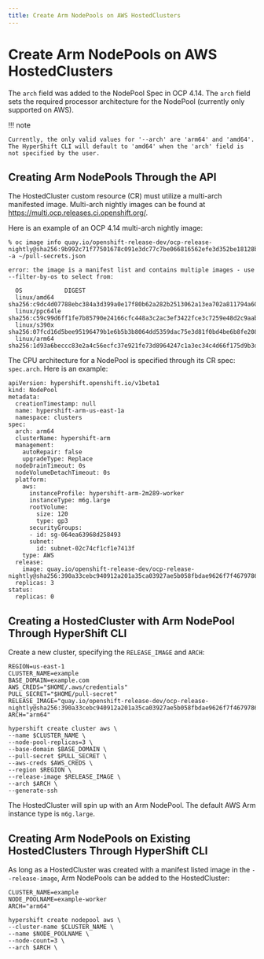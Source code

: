 ```yaml
---
title: Create Arm NodePools on AWS HostedClusters
---
```


# Create Arm NodePools on AWS HostedClusters

The `arch` field was added to the NodePool Spec in OCP 4.14. The `arch` field sets the required processor architecture for the NodePool (currently only supported on AWS).

!!! note 

    Currently, the only valid values for '--arch' are 'arm64' and 'amd64'. The HyperShift CLI will default to 'amd64' when the 'arch' field is not specified by the user.

## Creating Arm NodePools Through the API
The HostedCluster custom resource (CR) must utilize a multi-arch manifested image. Multi-arch nightly images can be found at https://multi.ocp.releases.ci.openshift.org/.

Here is an example of an OCP 4.14 multi-arch nightly image:
```
% oc image info quay.io/openshift-release-dev/ocp-release-nightly@sha256:9b992c71f77501678c091e3dc77c7be066816562efe3d352be18128b8e8fce94 -a ~/pull-secrets.json

error: the image is a manifest list and contains multiple images - use --filter-by-os to select from:

  OS            DIGEST
  linux/amd64   sha256:c9dc4d07788ebc384a3d399a0e17f80b62a282b2513062a13ea702a811794a60
  linux/ppc64le sha256:c59c99d6ff1fe7b85790e24166cfc448a3c2ac3ef3422fce3c7259e48d2c9aab
  linux/s390x   sha256:07fcd16d5bee95196479b1e6b5b3b8064dd5359dac75e3d81f0bd4be6b8fe208
  linux/arm64   sha256:1d93a6beccc83e2a4c56ecfc37e921fe73d8964247c1a3ec34c4d66f175d9b3d
```

The CPU architecture for a NodePool is specified through its CR spec: `spec.arch`. Here is an example:
```
apiVersion: hypershift.openshift.io/v1beta1
kind: NodePool
metadata:
  creationTimestamp: null
  name: hypershift-arm-us-east-1a
  namespace: clusters
spec:
  arch: arm64
  clusterName: hypershift-arm
  management:
    autoRepair: false
    upgradeType: Replace
  nodeDrainTimeout: 0s
  nodeVolumeDetachTimeout: 0s
  platform:
    aws:
      instanceProfile: hypershift-arm-2m289-worker
      instanceType: m6g.large
      rootVolume:
        size: 120
        type: gp3
      securityGroups:
      - id: sg-064ea63968d258493
      subnet:
        id: subnet-02c74cf1cf1e7413f
    type: AWS
  release:
    image: quay.io/openshift-release-dev/ocp-release-nightly@sha256:390a33cebc940912a201a35ca03927ae5b058fbdae9626f7f4679786cab4fb1c
  replicas: 3
status:
  replicas: 0
```

## Creating a HostedCluster with Arm NodePool Through HyperShift CLI

Create a new cluster, specifying the `RELEASE_IMAGE` and `ARCH`:

```shell linenums="1"
REGION=us-east-1
CLUSTER_NAME=example
BASE_DOMAIN=example.com
AWS_CREDS="$HOME/.aws/credentials"
PULL_SECRET="$HOME/pull-secret"
RELEASE_IMAGE="quay.io/openshift-release-dev/ocp-release-nightly@sha256:390a33cebc940912a201a35ca03927ae5b058fbdae9626f7f4679786cab4fb1c"
ARCH="arm64"

hypershift create cluster aws \
--name $CLUSTER_NAME \
--node-pool-replicas=3 \
--base-domain $BASE_DOMAIN \
--pull-secret $PULL_SECRET \
--aws-creds $AWS_CREDS \
--region $REGION \
--release-image $RELEASE_IMAGE \
--arch $ARCH \
--generate-ssh
```

The HostedCluster will spin up with an Arm NodePool. The default AWS Arm instance type is `m6g.large`.

## Creating Arm NodePools on Existing HostedClusters Through HyperShift CLI

As long as a HostedCluster was created with a manifest listed image in the `--release-image`, Arm NodePools can be added to the HostedCluster:

```shell linenums="1"
CLUSTER_NAME=example
NODE_POOLNAME=example-worker
ARCH="arm64"

hypershift create nodepool aws \
--cluster-name $CLUSTER_NAME \
--name $NODE_POOLNAME \
--node-count=3 \
--arch $ARCH \
```